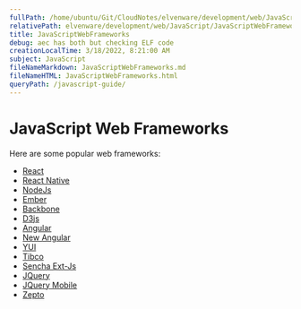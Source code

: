 ```yaml
---
fullPath: /home/ubuntu/Git/CloudNotes/elvenware/development/web/JavaScript/JavaScriptWebFrameworks.md
relativePath: elvenware/development/web/JavaScript/JavaScriptWebFrameworks.md
title: JavaScriptWebFrameworks
debug: aec has both but checking ELF code
creationLocalTime: 3/18/2022, 8:21:00 AM
subject: JavaScript
fileNameMarkdown: JavaScriptWebFrameworks.md
fileNameHTML: JavaScriptWebFrameworks.html
queryPath: /javascript-guide/
---
```


<!-- toc -->
<!-- tocstop -->

# JavaScript Web Frameworks

Here are some popular web frameworks:

-   [React](https://facebook.github.io/react/)
-   [React Native](https://facebook.github.io/react-native/)
-   [NodeJs](https://nodejs.org/en/)
-   [Ember](https://www.emberjs.com/)
-   [Backbone](http://backbonejs.org/)
-   [D3js](https://d3js.org/)
-   [Angular](https://angularjs.org/)
-   [New Angular](https://angular.io/)
-   [YUI](http://developer.yahoo.com/yui/)
-   [Tibco](http://developer.tibco.com/default.jsp)
-   [Sencha Ext-Js](http://www.sencha.com/products/extjs/)
-   [JQuery](http://jquery.com/)
-   [JQuery Mobile](http://jquerymobile.com/)
-   [Zepto](http://zeptojs.com/)
